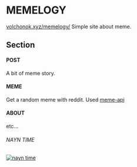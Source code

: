 # MEMELOGY
[volchonok.xyz/memelogy/](https://volchonok.xyz/memelogy/ "volchonok.xyz/memelogy/")
Simple site about meme.
## Section
#### POST

A bit of meme story.

#### MEME

Get a random meme with reddit.
Used [meme-api](https://meme-api.herokuapp.com/gimme "meme-api")

#### ABOUT

etc...

###### NAYN TIME
[![nayn time](https://media1.giphy.com/media/22kxQ12cxyEww/source.gif "nayn time")](https://media1.giphy.com/media/22kxQ12cxyEww/source.gif "nayn time")
